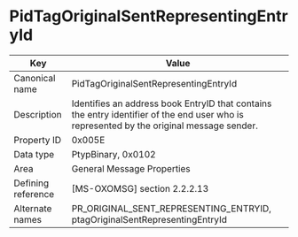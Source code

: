 # PidTagOriginalSentRepresentingEntryId

| Key | Value |
|---|---|
| Canonical name | PidTagOriginalSentRepresentingEntryId |
| Description | Identifies an address book EntryID that contains the entry identifier of the end user who is represented by the original message sender. |
| Property ID | 0x005E |
| Data type | PtypBinary, 0x0102 |
| Area | General Message Properties |
| Defining reference | [MS-OXOMSG] section 2.2.2.13 |
| Alternate names | PR_ORIGINAL_SENT_REPRESENTING_ENTRYID, ptagOriginalSentRepresentingEntryId |
